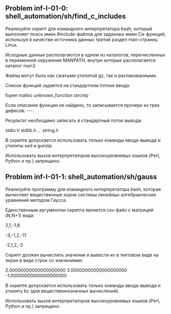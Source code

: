 Problem inf-I-01-0: shell_automation/sh/find_c_includes
---
Реализуйте скрипт для командного интерпретатора bash, который выполняет поиск имен #include-файлов для заданных имен Си-функций, используя в качестве источника данных третий раздел man-страниц Linux.

Исходные данные располагаются в одном из каталогов, перечисленных в переменной окружения MANPATH, внутри которых располагается каталог man3.

Файлы могут быть как сжатыми утилитой gz, так и распакованными.

Список функций задается на стандартном потоке ввода:

fopen
malloc
unknown_function
strcmp

Если описание функции не найдено, то записывается прочерк из трех дефисов: ---.

Результат необходимо записать в стандартный поток вывода:

stdio.h
stdlib.h
...
string.h

В скрипте допускается использовать только команды ввода-вывода и утилиты sed и gunzip.

Использовать вызов интерпретаторов высокоуровневых языков (Perl, Python и пр.) запрещено.

Problem inf-I-01-1: shell_automation/sh/gauss
---
Реализуйте программу для командного интерпретатора bash, которая вычисляет вещественные корни системы линейных алгебраических уравнений методом Гаусса.

Единственным аргументом скрипта является csv-файл c матрицей (N,N+1) вида:

2,1,-1,8

-3,-1,2,-11

-2,1,2,-3

Скрипт должен вычислить значения и вывести их в тектовом виде на экран в виде строк со значениями:

2.00000000000000000000
3.00000000000000000000
-1.00000000000000000000

В скрипте допускается использовать только команды ввода-вывода и утилиту bc (для вещественнозначных вычислений).

Использовать вызов интерпретаторов высокоуровневых языков (Perl, Python и пр.) запрещено.
